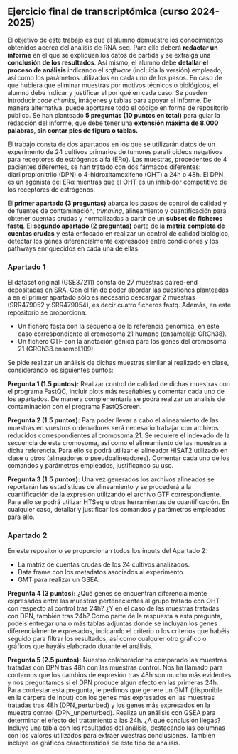 ## Ejercicio final de transcriptómica (curso 2024-2025)

El objetivo de este trabajo es que el alumno demuestre los conocimientos obtenidos acerca del análisis de RNA-seq. Para ello deberá **redactar un informe** en el que se expliquen los datos de partida y se extraiga una **conclusión de los resultados**. Así mismo, el alumno debe **detallar el proceso de análisis** indicando el *software* (incluída la versión) empleado, así como los parámetros utilizados en cada uno de los pasos. En caso de que hubiera que eliminar muestras por motivos técnicos o biológicos, el alumno debe indicar y justificar el por qué en cada caso. Se pueden introducir *code chunks*, imágenes  y tablas para apoyar el informe. De manera alternativa, puede aportarse todo el código en forma de repositorio público. Se han planteado **5 preguntas (10 puntos en total)** para guiar la redacción del informe, que debe tener una **extensión máxima de 8.000 palabras, sin contar pies de figura o tablas.**

El trabajo consta de dos apartados en los que se utilizarán datos de un experimento de 24 cultivos primarios de tumores paratiroideos negativos para receptores de estrógenos alfa (ERα). Las muestras, procedentes de 4 pacientes diferentes, se han tratado con dos fármacos diferentes: diarilpropionitrilo (DPN) o 4-hidroxitamoxifeno (OHT) a 24h o 48h. El DPN es un agonista del ERα mientras que el OHT es un inhibidor competitivo de los receptores de estrógenos.

El **primer apartado (3 preguntas)** abarca los pasos de control de calidad y de fuentes de contaminación, *trimming*, alineamiento y cuantificación para obtener cuentas crudas y normalizadas a partir de un **subset de ficheros fastq**. El **segundo apartado (2 preguntas)** parte de la **matriz completa de cuentas crudas** y está enfocado en realizar un control de calidad biológico, detectar los genes diferencialmente expresados entre condiciones y los pathways enriquecidos en cada una de ellas.

### Apartado 1
El dataset original (GSE37211) consta de 27 muestras paired-end depositadas en SRA. Con el fin de poder abordar las cuestiones planteadas a en el primer apartado sólo es necesario descargar 2 muestras (SRR479052 y SRR479054), es decir cuatro ficheros fastq. Además, en este repositorio se proporciona:

- Un fichero fasta con la secuencia de la referencia genómica, en este caso correspondiente al cromosoma 21 humano (ensamblaje GRCh38).
- Un fichero GTF con la anotación génica para los genes del cromosoma 21 (GRCh38.ensembl.109).

Se pide realizar un análisis de dichas muestras similar al realizado en clase, considerando los siguientes puntos:

**Pregunta 1 (1.5 puntos):** Realizar control de calidad de dichas muestras con el programa FastQC, incluir plots más reseñables y comentar cada uno de los apartados. De manera complementaria se podrá realizar un analisis de contaminación con el programa FastQScreen.

**Pregunta 2 (1.5 puntos):** Para poder llevar a cabo el alineamiento de las muestras en vuestros ordenadores será necesario trabajar con archivos reducidos correspondientes al cromosoma 21. Se requiere el indexado de la secuencia de este cromosoma, así como el alineamiento de las muestras a dicha referencia. Para ello se podrá utilizar el alineador HISAT2 utilizado en clase u otros (alineadores o pseudoalineadores). Comentar cada uno de los comandos y parámetros empleados, justificando su uso.

**Pregunta 3 (1.5 puntos):** Una vez generados los archivos alineados se reportarán las estadísticas de alineamiento y se procederá a la cuantificación de la expresión utilizando el archivo GTF correspondiente. Para ello se podrá utilizar HTSeq u otras herramientas de cuantificación. En cualquier caso, detallar y justificar los comandos y parámetros empleados para ello.

### Apartado 2
En este repositorio se proporcionan todos los inputs del Apartado 2:

- La matriz de cuentas crudas de los 24 cultivos analizados. 
- Data frame con los metadatos asociados al experimento.
- GMT para realizar un GSEA.

**Pregunta 4 (3 puntos):** ¿Qué genes se encuentran diferencialmente expresados entre las muestras pertenecientes al grupo tratado con OHT con respecto al control tras 24h? ¿Y en el caso de las muestras tratadas con DPN, también tras 24h? Como parte de la respuesta a esta pregunta, podéis entregar una o más tablas adjuntas donde se incluyan los genes diferencialmente expresados, indicando el criterio o los criterios que habéis seguido para filtrar los resultados, así como cualquier otro gráfico o gráficos que hayáis elaborado durante el análisis.

**Pregunta 5 (2.5 puntos):** Nuestro colaborador ha comparado las muestras tratadas con DPN tras 48h con las muestras control. Nos ha llamado para contarnos que los cambios de expresión tras 48h son mucho más evidentes y nos preguntamos si el DPN produce algún efecto en las primeras 24h. Para contestar esta pregunta, le pedimos que genere un GMT (disponible en la carpera de input) con los genes más expresados en las muestras tratadas tras 48h (DPN_perturbed) y los genes más expresados en la muestra control (DPN_unperturbed). Realiza un análisis con GSEA para determinar el efecto del tratamiento a las 24h. ¿A qué conclusión llegas? Incluye una tabla con los resultados del análisis, destacando las columnas con los valores utilizados para extraer vuestras conclusiones. También incluye los gráficos característicos de este tipo de análisis.
